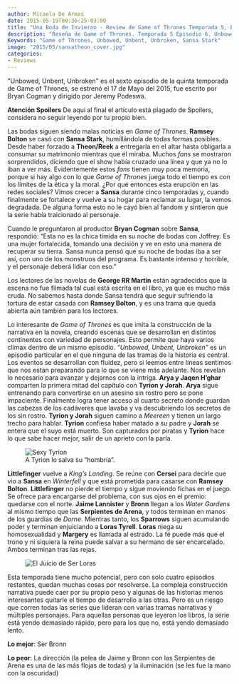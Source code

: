 ```yaml
---
author: Micaela De Armas
date: 2015-05-19T00:36:25-03:00
title: "Una Boda de Invierno - Review de Game of Thrones Temporada 5, Episodio 6"
description: "Reseña de Game of Thrones. Temporada 5 Episodio 6. Unbowed, Unbent, Unbroken"
Keywords: "Game of Thrones, Unbowed, Unbent, Unbroken, Sansa Stark"
image: "2015/05/sansatheon_cover.jpg"
categories:
- Reviews
---
```


"Unbowed, Unbent, Unbroken" es el sexto episodio de la quinta temporada de Game of Thrones, se estrenó el 17 de Mayo del 2015, fue escrito por Bryan Cogman y dirigido por Jeremy Podeswa.
<!--more-->
<div class="spoilers-advice">
<div class="spoilers-advice__wrp">
<strong class="spoilers-advice__title">Atención Spoilers</strong>
<span class="spoilers-advice__desc">De aquí al final el artículo está plagado de Spoilers, considera no seguir leyendo por tu propio bien.</span>
</div>
</div>

Las bodas siguen siendo malas noticias en *Game of Thrones*. **Ramsey Bolton** se casó con **Sansa Stark**, humillándola de todas formas posibles. Desde haber forzado a **Theon/Reek** a entregarla en el altar hasta obligarla a consumar su matrimonio mientras que él miraba. Muchos *fans* se mostraron sorprendidos, diciendo que el show había cruzado una línea y que ya no lo iban a ver más. Evidentemente estos *fans* tienen muy poca memoria, porque si hay algo con lo que *Game of Thrones* juega todo el tiempo es con los límites de la ética y la moral. ¿Por qué entonces esta erupción en las redes sociales? Vimos crecer a **Sansa** durante cinco temporadas y, cuando finalmente se fortalece y vuelve a su hogar para reclamar su lugar, la vemos degradada. De alguna forma esto no le cayó bien al fandom y sintieron que la serie había traicionado al personaje.

Cuando le preguntaron al productor **Bryan Cogman** sobre **Sansa**, respondió: “Esta no es la chica tímida en su noche de bodas con Joffrey. Es una mujer fortalecida, tomando una decisión y ve en esto una manera de recuperar su tierra. Sansa nunca pensó que su noche de bodas iba a ser así, con uno de los monstruos del programa. Es bastante intenso y horrible, y el personaje deberá lidiar con eso.”

Los lectores de las novelas de **George RR Martin** están agradecidos que la escena no fue filmada tal cual está escrita en el libro, ya que es mucho más cruda. No sabemos hasta donde Sansa tendrá que seguir sufriendo la tortura de estar casada con **Ramsey Bolton**, y es una trama que queda abierta aún también para los lectores.


Lo interesante de *Game of Thrones* es que imita la construcción de la narrativa en la novela, creando escenas que se desarrollan en distintos continentes con variedad de personajes. Esto permite que haya varios clímax dentro de un mismo episodio. *“Unbowed, Unbent, Unbroken”* es un episodio particular en el que ninguna de las tramas de la historia es central. Los eventos se desarrollan con fluidez, pero si leemos entre líneas sentimos que nos estan preparando para lo que se viene más adelante. Nos revelan lo necesario para avanzar y dejarnos con la intriga. **Arya y Jaqen H’ghar** comparten la primera mitad del capítulo con **Tyrion y Jorah**. **Arya** sigue entrenando para convertirse en un asesino sin rostro pero se pone impaciente. Finalmente logra tener acceso al cuarto secreto donde guardan las cabezas de los cadáveres que lavaba y va descubriendo los secretos de los sin rostro. **Tyrion y Jorah** siguen camino a *Meereen* y tienen un largo trecho para hablar. **Tyrion** confiesa haber matado a su padre y **Jorah** se entera que el suyo está muerto. Son capturados por piratas y **Tyrion** hace lo que sabe hacer mejor, salir de un aprieto con la parla.

<figure>
<img alt="Sexy Tyrion" src="/img/2015/05/tyrion-hombria-body.gif" />
<figcaption>
A Tyrion lo salva su “hombría”.
</figcaption>
</figure>

**Littlefinger** vuelve a *King’s Landing*. Se reúne con **Cersei** para decirle que vio a **Sansa** en *Winterfell* y que está prometida para casarse con **Ramsey Bolton**. **Littlefinger** no pierde el tiempo y sigue moviendo fichas en el juego. Se ofrece para encargarse del problema, con sus ojos en el premio: quedarse con el norte.
**Jaime Lannister** y **Bronn** llegan a los *Water Gardens* al mismo tiempo que las **Serpientes de Arena**, y todos terminan en manos de los guardias de *Dorne*.
Mientras tanto, los **Sparrows** siguen acumulando poder y terminan enjuiciando a **Loras Tyrell**. **Loras** niega su homosexualidad y **Margery** es llamada al estrado. La fé puede más que el trono y ni siquiera la reina puede salvar a su hermano de ser encarcelado. Ambos terminan tras las rejas.

<figure>
<img alt="El Juicio de Ser Loras" src="/img/2015/05/loras_body.jpg" />
</figure>

Esta temporada tiene mucho potencial, pero con solo cuatro episodios restantes, quedan muchas cosas por resolverse. La compleja construcción narrativa puede caer por su propio peso y algunas de las historias menos interesantes quitarle el tiempo de desarrollo a las otras. Pero es un riesgo que corren todas las series que lideran con varias tramas narrativas y múltiples personajes. Para aquellas personas que leyeron los libros, la serie está yendo demasiado rápido, pero para los que no, está yendo demasiado lento.

**Lo mejor**: Ser Bronn

**Lo peor**: La dirección (la pelea de Jaime y Bronn con las Serpientes de Arena es una de las más flojas de todas) y la iluminación (se les fue la mano con la oscuridad)
